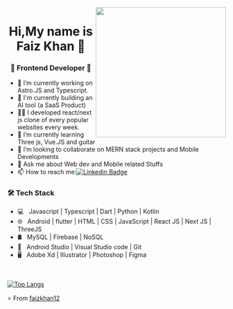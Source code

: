 <img align="right" width="300" height="300" src="https://www.faizkhan.xyz/static/media/me_1.2b13260533fd1c25ddca.webp">

<h1 align="center"> Hi,My name is  Faiz Khan 👋 </h1>
<h3 align="center">🚀 Frontend Developer 🚀</h3>

- 🔭 I’m currently working on Astro.JS and Typescript.
- 🏢 I'm currently building an AI tool (a SaaS Product)
- 👨‍💻 I developed react/next js clone of every popular websites every week.
- 🌱 I’m currently learning Three js, Vue.JS and guitar
- 👯 I’m looking to collaborate on MERN stack projects and Mobile Developments
- 💬 Ask me about Web dev and Mobile related Stuffs
- 📫 How to reach me:[![Linkedin Badge](https://img.shields.io/badge/-LinkedIn-blue?style=flat-square&logo=Linkedin&logoColor=white&link=)](https://www.linkedin.com/in/faiz-khan-8b4a55147/) 

<h3>🛠 Tech Stack</h3>

- 💻 &nbsp; Javascript | Typescript | Dart | Python | Kotlin  
- 🌐 &nbsp; Android | flutter | HTML | CSS | JavaScript | React JS | Next JS | ThreeJS 
- 🛢 &nbsp; MySQL | Firebase | NoSQL
- 🔧 &nbsp; Android Studio |  Visual Studio code | Git
- 🖥 &nbsp; Adobe Xd | Illustrator | Photoshop | Figma

<br>


[![Top Langs](https://github-readme-stats.vercel.app/api/top-langs/?username=faizkhan12&layout=compact&text_color=daf7dc&bg_color=151515)](https://github.com/devSouvik/github-readme-stats)


⭐️ From [faizkhan12](https://github.com/faizkhan12)

